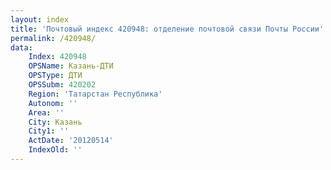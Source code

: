 ```yaml
---
layout: index
title: 'Почтовый индекс 420948: отделение почтовой связи Почты России'
permalink: /420948/
data:
    Index: 420948
    OPSName: Казань-ДТИ
    OPSType: ДТИ
    OPSSubm: 420202
    Region: 'Татарстан Республика'
    Autonom: ''
    Area: ''
    City: Казань
    City1: ''
    ActDate: '20120514'
    IndexOld: ''
---
```

